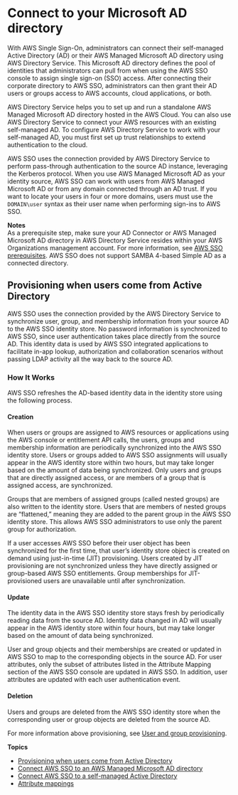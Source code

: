 # Connect to your Microsoft AD directory<a name="manage-your-identity-source-ad"></a>

With AWS Single Sign\-On, administrators can connect their self\-managed Active Directory \(AD\) or their AWS Managed Microsoft AD directory using AWS Directory Service\. This Microsoft AD directory defines the pool of identities that administrators can pull from when using the AWS SSO console to assign single sign\-on \(SSO\) access\. After connecting their corporate directory to AWS SSO, administrators can then grant their AD users or groups access to AWS accounts, cloud applications, or both\. 

AWS Directory Service helps you to set up and run a standalone AWS Managed Microsoft AD directory hosted in the AWS Cloud\. You can also use AWS Directory Service to connect your AWS resources with an existing self\-managed AD\. To configure AWS Directory Service to work with your self\-managed AD, you must first set up trust relationships to extend authentication to the cloud\.

AWS SSO uses the connection provided by AWS Directory Service to perform pass\-through authentication to the source AD instance, leveraging the Kerberos protocol\. When you use AWS Managed Microsoft AD as your identity source, AWS SSO can work with users from AWS Managed Microsoft AD or from any domain connected through an AD trust\. If you want to locate your users in four or more domains, users must use the `DOMAIN\user` syntax as their user name when performing sign\-ins to AWS SSO\.

**Notes**  
As a prerequisite step, make sure your AD Connector or AWS Managed Microsoft AD directory in AWS Directory Service resides within your AWS Organizations management account\. For more information, see [AWS SSO prerequisites](prereqs.md)\.
AWS SSO does not support SAMBA 4\-based Simple AD as a connected directory\.

## Provisioning when users come from Active Directory<a name="provision-users-from-ad"></a>

AWS SSO uses the connection provided by the AWS Directory Service to synchronize user, group, and membership information from your source AD to the AWS SSO identity store\. No password information is synchronized to AWS SSO, since user authentication takes place directly from the source AD\. This identity data is used by AWS SSO integrated applications to facilitate in\-app lookup, authorization and collaboration scenarios without passing LDAP activity all the way back to the source AD\.

### How It Works<a name="provision-users-from-ad-how-it-works"></a>

AWS SSO refreshes the AD\-based identity data in the identity store using the following process\. 

#### Creation<a name="how-it-works-creation"></a>

When users or groups are assigned to AWS resources or applications using the AWS console or entitlement API calls, the users, groups and membership information are periodically synchronized into the AWS SSO identity store\. Users or groups added to AWS SSO assignments will usually appear in the AWS identity store within two hours, but may take longer based on the amount of data being synchronized\. Only users and groups that are directly assigned access, or are members of a group that is assigned access, are synchronized\. 

Groups that are members of assigned groups \(called nested groups\) are also written to the identity store\. Users that are members of nested groups are “flattened,” meaning they are added to the parent group in the AWS SSO identity store\. This allows AWS SSO administrators to use only the parent group for authorization\. 

If a user accesses AWS SSO before their user object has been synchronized for the first time, that user’s identity store object is created on demand using just\-in\-time \(JIT\) provisioning\. Users created by JIT provisioning are not synchronized unless they have directly assigned or group\-based AWS SSO entitlements\. Group memberships for JIT\-provisioned users are unavailable until after synchronization\.

#### Update<a name="how-it-works-update"></a>

The identity data in the AWS SSO identity store stays fresh by periodically reading data from the source AD\. Identity data changed in AD will usually appear in the AWS identity store within four hours, but may take longer based on the amount of data being synchronized\. 

User and group objects and their memberships are created or updated in AWS SSO to map to the corresponding objects in the source AD\. For user attributes, only the subset of attributes listed in the Attribute Mapping section of the AWS SSO console are updated in AWS SSO\. In addition, user attributes are updated with each user authentication event\.

#### Deletion<a name="how-it-works-deletion"></a>

Users and groups are deleted from the AWS SSO identity store when the corresponding user or group objects are deleted from the source AD\. 

For more information above provisioning, see [User and group provisioning](users-groups-provisioning.md#user-group-provision)\.

**Topics**
+ [Provisioning when users come from Active Directory](#provision-users-from-ad)
+ [Connect AWS SSO to an AWS Managed Microsoft AD directory](connectawsad.md)
+ [Connect AWS SSO to a self\-managed Active Directory](connectonpremad.md)
+ [Attribute mappings](attributemappingsconcept.md)